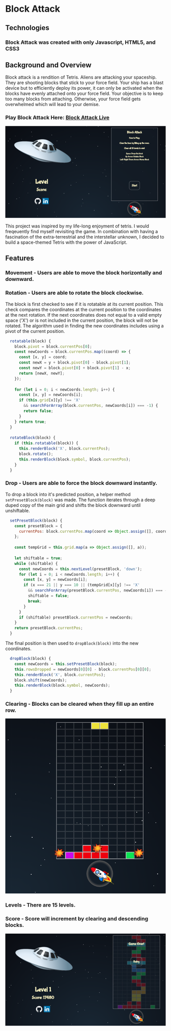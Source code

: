 # Block Attack

## Technologies
### Block Attack was created with only Javascript, HTML5, and CSS3

## Background and Overview

Block attack is a rendition of Tetris. Aliens are attacking your spaceship. They are shooting blocks that stick to your force field. Your ship has a blast device but to efficiently deploy its power, it can only be activated when the blocks have evenly attached onto your force field. Your objective is to keep too many blocks from attaching. Otherwise, your force field gets overwhelmed which will lead to your demise.

### Play Block Attack Here: <a href="https://rikeychen.github.io/block-attack/">Block Attack Live</a>

![start](wireframes/start.png)

This project was inspired by my life-long enjoyment of tetris. I would freqeuently find myself revisiting the game. In combination with having a fascination of the extra-terrestrial and the interstellar unknown, I decided to build a space-themed Tetris with the power of JavaScript.

## Features

### Movement - Users are able to move the block horizontally and downward.

### Rotation - Users are able to rotate the block clockwise.

The block is first checked to see if it is rotatable at its current position. This check compares the coordinates at the current position to the coordinates at the next rotation. If the next coordinates does not equal to a valid empty space ('X') or is not included in the current position, the block will not be rotated. The algorithm used in finding the new coordinates includes using a pivot of the current position.


```js
  rotatable(block) {
    block.pivot = block.currentPos[0];
    const newCoords = block.currentPos.map((coord) => {
      const [x, y] = coord;
      const newX = y + block.pivot[0] - block.pivot[1];
      const newY = block.pivot[0] + block.pivot[1] - x;
      return [newX, newY];
    });

    for (let i = 0; i < newCoords.length; i++) {
      const [x, y] = newCoords[i];
      if (this.grid[x][y] !== 'X'
        && searchForArray(block.currentPos, newCoords[i]) === -1) {
        return false;
      }
    } return true;
  }

  rotateBlock(block) {
    if (this.rotatable(block)) {
      this.renderBlock('X', block.currentPos);
      block.rotate();
      this.renderBlock(block.symbol, block.currentPos);
    }
  }

```

### Drop - Users are able to force the block downward instantly.

To drop a block into it's predicted position, a helper method `setPresetBlock(block)` was made. The function iterates through a deep duped copy of the main grid and shifts the block downward until unshiftable.


```js
  setPresetBlock(block) {
    const presetBlock = {
      currentPos: block.currentPos.map(coord => Object.assign([], coord)),
    };

    const tempGrid = this.grid.map(a => Object.assign([], a));

    let shiftable = true;
    while (shiftable) {
      const newCoords = this.nextLevel(presetBlock, 'down');
      for (let i = 0; i < newCoords.length; i++) {
        const [x, y] = newCoords[i];
        if (x === 21 || y === 10 || (tempGrid[x][y] !== 'X'
          && searchForArray(presetBlock.currentPos, newCoords[i]) === -1)) {
          shiftable = false;
          break;
        }
      }
      if (shiftable) presetBlock.currentPos = newCoords;
    }
    return presetBlock.currentPos;
  }

```

The final position is then used to `dropBlock(block)` into the new coordinates.

```js
  dropBlock(block) {
    const newCoords = this.setPresetBlock(block);
    this.rowsDropped = newCoords[0][0] - block.currentPos[0][0];
    this.renderBlock('X', block.currentPos);
    block.shift(newCoords);
    this.renderBlock(block.symbol, newCoords);
  }

```

### Clearing - Blocks can be cleared when they fill up an entire row.

![clear](wireframes/clear.png)

### Levels - There are 15 levels.

### Score - Score will increment by clearing and descending blocks.

![game_over](wireframes/game_over.png)



